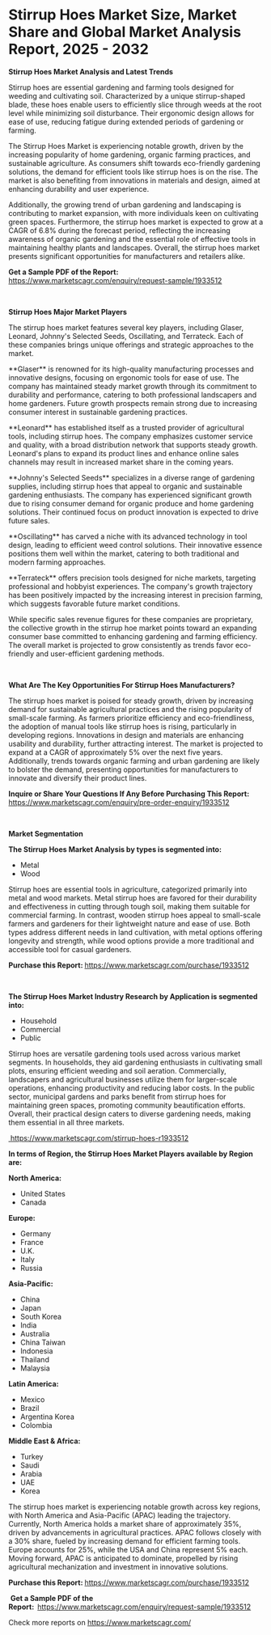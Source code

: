 <p><h1>Stirrup Hoes Market Size, Market Share and Global Market Analysis Report, 2025 - 2032</h1></p><p><strong>Stirrup Hoes Market Analysis and Latest Trends</strong></p>
<p><p>Stirrup hoes are essential gardening and farming tools designed for weeding and cultivating soil. Characterized by a unique stirrup-shaped blade, these hoes enable users to efficiently slice through weeds at the root level while minimizing soil disturbance. Their ergonomic design allows for ease of use, reducing fatigue during extended periods of gardening or farming.</p><p>The Stirrup Hoes Market is experiencing notable growth, driven by the increasing popularity of home gardening, organic farming practices, and sustainable agriculture. As consumers shift towards eco-friendly gardening solutions, the demand for efficient tools like stirrup hoes is on the rise. The market is also benefiting from innovations in materials and design, aimed at enhancing durability and user experience.</p><p>Additionally, the growing trend of urban gardening and landscaping is contributing to market expansion, with more individuals keen on cultivating green spaces. Furthermore, the stirrup hoes market is expected to grow at a CAGR of 6.8% during the forecast period, reflecting the increasing awareness of organic gardening and the essential role of effective tools in maintaining healthy plants and landscapes. Overall, the stirrup hoes market presents significant opportunities for manufacturers and retailers alike.</p></p>
<p><strong>Get a Sample PDF of the Report:&nbsp;</strong> <a href="https://www.marketscagr.com/enquiry/request-sample/1933512?utm_campaign=3541&utm_medium=2&utm_source=Github&utm_content=ia&utm_term=05042025&utm_id=stirrup-hoes">https://www.marketscagr.com/enquiry/request-sample/1933512</a></p>
<p>&nbsp;</p>
<p><strong>Stirrup Hoes Major Market Players</strong></p>
<p><p>The stirrup hoes market features several key players, including Glaser, Leonard, Johnny's Selected Seeds, Oscillating, and Terrateck. Each of these companies brings unique offerings and strategic approaches to the market.</p><p>**Glaser** is renowned for its high-quality manufacturing processes and innovative designs, focusing on ergonomic tools for ease of use. The company has maintained steady market growth through its commitment to durability and performance, catering to both professional landscapers and home gardeners. Future growth prospects remain strong due to increasing consumer interest in sustainable gardening practices.</p><p>**Leonard** has established itself as a trusted provider of agricultural tools, including stirrup hoes. The company emphasizes customer service and quality, with a broad distribution network that supports steady growth. Leonard's plans to expand its product lines and enhance online sales channels may result in increased market share in the coming years.</p><p>**Johnny's Selected Seeds** specializes in a diverse range of gardening supplies, including stirrup hoes that appeal to organic and sustainable gardening enthusiasts. The company has experienced significant growth due to rising consumer demand for organic produce and home gardening solutions. Their continued focus on product innovation is expected to drive future sales.</p><p>**Oscillating** has carved a niche with its advanced technology in tool design, leading to efficient weed control solutions. Their innovative essence positions them well within the market, catering to both traditional and modern farming approaches.</p><p>**Terrateck** offers precision tools designed for niche markets, targeting professional and hobbyist experiences. The company's growth trajectory has been positively impacted by the increasing interest in precision farming, which suggests favorable future market conditions.</p><p>While specific sales revenue figures for these companies are proprietary, the collective growth in the stirrup hoe market points toward an expanding consumer base committed to enhancing gardening and farming efficiency. The overall market is projected to grow consistently as trends favor eco-friendly and user-efficient gardening methods.</p></p>
<p>&nbsp;</p>
<p><strong>What Are The Key Opportunities For Stirrup Hoes Manufacturers?</strong></p>
<p><p>The stirrup hoes market is poised for steady growth, driven by increasing demand for sustainable agricultural practices and the rising popularity of small-scale farming. As farmers prioritize efficiency and eco-friendliness, the adoption of manual tools like stirrup hoes is rising, particularly in developing regions. Innovations in design and materials are enhancing usability and durability, further attracting interest. The market is projected to expand at a CAGR of approximately 5% over the next five years. Additionally, trends towards organic farming and urban gardening are likely to bolster the demand, presenting opportunities for manufacturers to innovate and diversify their product lines.</p></p>
<p><strong>Inquire or Share Your Questions If Any Before Purchasing This Report:</strong> <a href="https://www.marketscagr.com/enquiry/pre-order-enquiry/1933512?utm_campaign=3541&utm_medium=2&utm_source=Github&utm_content=ia&utm_term=05042025&utm_id=stirrup-hoes">https://www.marketscagr.com/enquiry/pre-order-enquiry/1933512</a></p>
<p>&nbsp;</p>
<p><strong>Market Segmentation</strong></p>
<p><strong>The Stirrup Hoes Market Analysis by types is segmented into:</strong></p>
<p><ul><li>Metal</li><li>Wood</li></ul></p>
<p><p>Stirrup hoes are essential tools in agriculture, categorized primarily into metal and wood markets. Metal stirrup hoes are favored for their durability and effectiveness in cutting through tough soil, making them suitable for commercial farming. In contrast, wooden stirrup hoes appeal to small-scale farmers and gardeners for their lightweight nature and ease of use. Both types address different needs in land cultivation, with metal options offering longevity and strength, while wood options provide a more traditional and accessible tool for casual gardeners.</p></p>
<p><strong>Purchase this Report:&nbsp;</strong><a href="https://www.marketscagr.com/purchase/1933512?utm_campaign=3541&utm_medium=2&utm_source=Github&utm_content=ia&utm_term=05042025&utm_id=stirrup-hoes">https://www.marketscagr.com/purchase/1933512</a></p>
<p>&nbsp;</p>
<p><strong>The Stirrup Hoes Market Industry Research by Application is segmented into:</strong></p>
<p><ul><li>Household</li><li>Commercial</li><li>Public</li></ul></p>
<p><p>Stirrup hoes are versatile gardening tools used across various market segments. In households, they aid gardening enthusiasts in cultivating small plots, ensuring efficient weeding and soil aeration. Commercially, landscapers and agricultural businesses utilize them for larger-scale operations, enhancing productivity and reducing labor costs. In the public sector, municipal gardens and parks benefit from stirrup hoes for maintaining green spaces, promoting community beautification efforts. Overall, their practical design caters to diverse gardening needs, making them essential in all three markets.</p></p>
<p><a href="https://www.marketscagr.com/stirrup-hoes-r1933512?utm_campaign=3541&utm_medium=2&utm_source=Github&utm_content=ia&utm_term=05042025&utm_id=stirrup-hoes">&nbsp;https://www.marketscagr.com/stirrup-hoes-r1933512</a></p>
<p><strong>In terms of Region, the Stirrup Hoes Market Players available by Region are:</strong></p>
<p>
    <p> <strong> North America: </strong>
        <ul>
            <li>United States</li>
            <li>Canada</li>
        </ul>
        </p> 
    <p> <strong> Europe: </strong>
        <ul>
            <li>Germany</li>
            <li>France</li>
            <li>U.K.</li>
            <li>Italy</li>
            <li>Russia</li>
        </ul>
        </p> 
    <p> <strong> Asia-Pacific: </strong>
        <ul>
            <li>China</li>
            <li>Japan</li>
            <li>South Korea</li>
            <li>India</li>
            <li>Australia</li>
            <li>China Taiwan</li>
            <li>Indonesia</li>
            <li>Thailand</li>
            <li>Malaysia</li>
        </ul>
        </p> 
    <p> <strong> Latin America: </strong>
        <ul>
            <li>Mexico</li>
            <li>Brazil</li>
            <li>Argentina Korea</li>
            <li>Colombia</li>
        </ul>
        </p> 
    <p> <strong> Middle East & Africa: </strong>
        <ul>
            <li>Turkey</li>
            <li>Saudi</li>
            <li>Arabia</li>
            <li>UAE</li>
            <li>Korea</li>
        </ul>
    </p>
    </p>
<p><p>The stirrup hoes market is experiencing notable growth across key regions, with North America and Asia-Pacific (APAC) leading the trajectory. Currently, North America holds a market share of approximately 35%, driven by advancements in agricultural practices. APAC follows closely with a 30% share, fueled by increasing demand for efficient farming tools. Europe accounts for 25%, while the USA and China represent 5% each. Moving forward, APAC is anticipated to dominate, propelled by rising agricultural mechanization and investment in innovative solutions.</p></p>
<p><strong>Purchase this Report: </strong><a href="https://www.marketscagr.com/purchase/1933512?utm_campaign=3541&utm_medium=2&utm_source=Github&utm_content=ia&utm_term=05042025&utm_id=stirrup-hoes">https://www.marketscagr.com/purchase/1933512</a></p>
<p>&nbsp;<strong>Get a Sample PDF of the Report:&nbsp;&nbsp;</strong><a href="https://www.marketscagr.com/enquiry/request-sample/1933512?utm_campaign=3541&utm_medium=2&utm_source=Github&utm_content=ia&utm_term=05042025&utm_id=stirrup-hoes">https://www.marketscagr.com/enquiry/request-sample/1933512</a></p>
<p><strong></strong></p>
<p>Check more reports on <a href="https://www.marketscagr.com/?utm_campaign=3541&utm_medium=2&utm_source=Github&utm_content=ia&utm_term=05042025&utm_id=stirrup-hoes">https://www.marketscagr.com/</a></p>